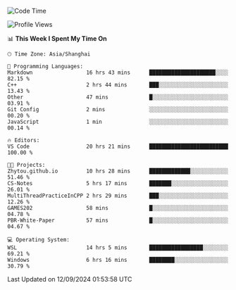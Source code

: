 <!--START_SECTION:waka-->
![Code Time](http://img.shields.io/badge/Code%20Time-1%2C974%20hrs%2020%20mins-blue)

![Profile Views](http://img.shields.io/badge/Profile%20Views-0-blue)

📊 **This Week I Spent My Time On** 

```text
🕑︎ Time Zone: Asia/Shanghai

💬 Programming Languages: 
Markdown                 16 hrs 43 mins      █████████████████████░░░░   82.15 % 
C++                      2 hrs 44 mins       ███░░░░░░░░░░░░░░░░░░░░░░   13.43 % 
Other                    47 mins             █░░░░░░░░░░░░░░░░░░░░░░░░   03.91 % 
Git Config               2 mins              ░░░░░░░░░░░░░░░░░░░░░░░░░   00.20 % 
JavaScript               1 min               ░░░░░░░░░░░░░░░░░░░░░░░░░   00.14 % 

🔥 Editors: 
VS Code                  20 hrs 21 mins      █████████████████████████   100.00 % 

🐱‍💻 Projects: 
Zhytou.github.io         10 hrs 28 mins      █████████████░░░░░░░░░░░░   51.46 % 
CS-Notes                 5 hrs 17 mins       ███████░░░░░░░░░░░░░░░░░░   26.01 % 
MultiThreadPracticeInCPP 2 hrs 29 mins       ███░░░░░░░░░░░░░░░░░░░░░░   12.26 % 
GAMES202                 58 mins             █░░░░░░░░░░░░░░░░░░░░░░░░   04.78 % 
PBR-White-Paper          57 mins             █░░░░░░░░░░░░░░░░░░░░░░░░   04.67 % 

💻 Operating System: 
WSL                      14 hrs 5 mins       █████████████████░░░░░░░░   69.21 % 
Windows                  6 hrs 16 mins       ████████░░░░░░░░░░░░░░░░░   30.79 % 
```


 Last Updated on 12/09/2024 01:53:58 UTC
<!--END_SECTION:waka-->